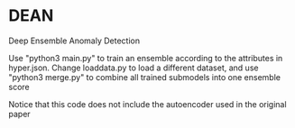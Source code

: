 # DEAN
Deep Ensemble Anomaly Detection


Use "python3 main.py" to train an ensemble according to the attributes in hyper.json.
Change loaddata.py to load a different dataset, and use "python3 merge.py" to combine all trained submodels into one ensemble score

Notice that this code does not include the autoencoder used in the original paper
